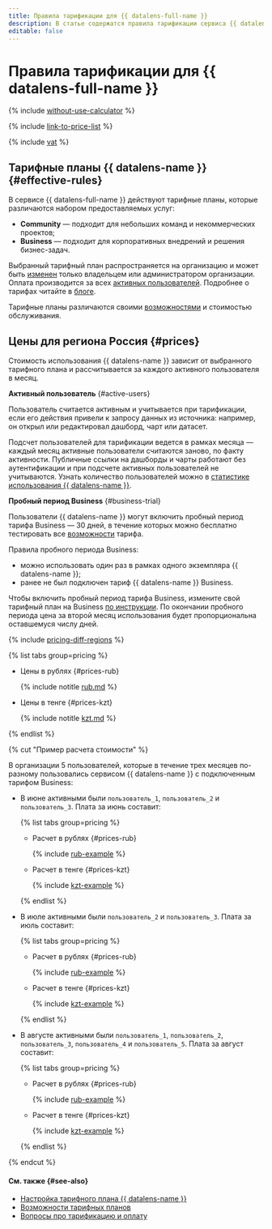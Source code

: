 ```yaml
---
title: Правила тарификации для {{ datalens-full-name }}
description: В статье содержатся правила тарификации сервиса {{ datalens-name }}.
editable: false
---
```


# Правила тарификации для {{ datalens-full-name }}



{% include [without-use-calculator](../_includes/pricing/without-use-calculator.md) %}

{% include [link-to-price-list](../_includes/pricing/link-to-price-list.md) %}


{% include [vat](../_includes/vat.md) %}

## Тарифные планы {{ datalens-name }} {#effective-rules}

В сервисе {{ datalens-full-name }} действуют тарифные планы, которые различаются набором предоставляемых услуг:

* **Community** — подходит для небольших команд и некоммерческих проектов;
* **Business** — подходит для корпоративных внедрений и решения бизнес-задач.

Выбранный тарифный план распространяется на организацию и может быть [изменен](./settings/service-plan.md#change-service-plan) только владельцем или администратором организации. Оплата производится за всех [активных пользователей](#active-users). Подробнее о тарифах читайте в [блоге](https://yandex.cloud/ru/blog/posts/2024/03/datalens-tariffs).

Тарифные планы различаются своими [возможностями](./concepts/service-plans-comparison.md) и стоимостью обслуживания.

## Цены для региона Россия {#prices}

Стоимость использования {{ datalens-name }} зависит от выбранного тарифного плана и рассчитывается за каждого активного пользователя в месяц.

**Активный пользователь** {#active-users}

Пользователь считается активным и учитывается при тарификации, если его действия привели к запросу данных из источника: например, он открыл или редактировал дашборд, чарт или датасет.

Подсчет пользователей для тарификации ведется в рамках месяца — каждый месяц активные пользователи считаются заново, по факту активности. Публичные ссылки на дашборды и чарты работают без аутентификации и при подсчете активных пользователей не учитываются. Узнать количество пользователей можно в [статистике использования {{ datalens-name }}](./operations/connection/create-usage-tracking.md).

**Пробный период Business** {#business-trial}

Пользователи {{ datalens-name }} могут включить пробный период тарифа Business — 30 дней, в течение которых можно бесплатно тестировать все [возможности](./concepts/service-plans-comparison.md) тарифа. 

Правила пробного периода Business:
* можно использовать один раз в рамках одного экземпляра {{ datalens-name }};
* ранее не был подключен тариф {{ datalens-name }} Business.

Чтобы включить пробный период тарифа Business, измените свой тарифный план на Business [по инструкции](./settings/service-plan.md##change-service-plan). По окончании пробного периода цена за второй месяц использования будет пропорциональна оставшемуся числу дней.

{% include [pricing-diff-regions](../_includes/pricing-diff-regions.md) %}


{% list tabs group=pricing %}

- Цены в рублях {#prices-rub}

  {% include notitle [rub.md](../_pricing/datalens/rub.md) %}

- Цены в тенге {#prices-kzt}

  {% include notitle [kzt.md](../_pricing/datalens/kzt.md) %}

{% endlist %}




{% cut "Пример расчета стоимости" %}

В организации 5 пользователей, которые в течение трех месяцев по-разному пользовались сервисом {{ datalens-name }} с подключенным тарифом Business:

* В июне активными были `пользователь_1`, `пользователь_2` и `пользователь_3`. Плата за июнь составит:
  
  
  {% list tabs group=pricing %}

  - Расчет в рублях {#prices-rub}

    {% include [rub-example](../_pricing_examples/datalens/rub-users-1.md) %}

  - Расчет в тенге {#prices-kzt}

    {% include [kzt-example](../_pricing_examples/datalens/kzt-users-1.md) %}
  
  {% endlist %}



* В июле активными были `пользователь_2` и `пользователь_3`. Плата за июль составит:

  
  {% list tabs group=pricing %}

  - Расчет в рублях {#prices-rub}

    {% include [rub-example](../_pricing_examples/datalens/rub-users-2.md) %}

  - Расчет в тенге {#prices-kzt}

    {% include [kzt-example](../_pricing_examples/datalens/kzt-users-2.md) %}
  
  {% endlist %}



* В августе активными были `пользователь_1`, `пользователь_2`, `пользователь_3`, `пользователь_4` и `пользователь_5`. Плата за август составит:

  
  {% list tabs group=pricing %}

  - Расчет в рублях {#prices-rub}

    {% include [rub-example](../_pricing_examples/datalens/rub-users-3.md) %}

  - Расчет в тенге {#prices-kzt}

    {% include [kzt-example](../_pricing_examples/datalens/kzt-users-3.md) %}
  
  {% endlist %}



{% endcut %}

#### См. также {#see-also}

* [Настройка тарифного плана {{ datalens-name }}](./settings/service-plan.md)
* [Возможности тарифных планов](./concepts/service-plans-comparison.md)
* [Вопросы про тарификацию и оплату](./qa/pricing.md)